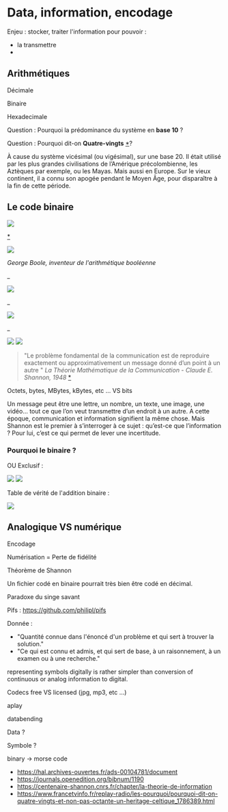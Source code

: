 Data, information, encodage
============================

Enjeu : stocker, traiter l'information pour pouvoir : 

- la transmettre
- 

Arithmétiques
---------------

Décimale 

Binaire

Hexadecimale


Question : Pourquoi la prédominance du système en **base 10** ?

Question : Pourquoi dit-on **Quatre-vingts** [*](#leibniz_1703)? 

À cause du système vicésimal (ou vigésimal), sur une base 20. Il était utilisé par les plus grandes civilisations de l’Amérique précolombienne, les Aztèques par exemple, ou les Mayas. Mais aussi en Europe. Sur le vieux continent, il a connu son apogée pendant le Moyen Âge, pour disparaître à la fin de cette période.


Le code binaire
------------------

<img src="images/leibniz.jpg" />

[*](#leibniz_1703)



<img src="images/boole.jpg" />

_George Boole, inventeur de l'arithmétique booléenne_

_

<img src="images/and.png" />

_

<img src="images/or.png" />

_

<img src="images/not.png" />


<img src="images/shannon.jpg" />

> "Le problème fondamental de la communication est de reproduire exactement ou approximativement un message donné d’un point à un autre " _La Théorie Mathématique de la Communication - Claude E. Shannon, 1948_ [*](#shannon_1948)



Octets, bytes, MBytes, kBytes, etc ... VS bits




Un message peut être une lettre, un nombre, un texte, une image, une vidéo… tout ce que l’on veut transmettre d’un endroit à un autre. A cette époque, communication et information signifient la même chose. Mais Shannon est le premier à s’interroger à ce sujet : qu’est-ce que l’information ? Pour lui, c’est ce qui permet de lever une incertitude.

### Pourquoi le binaire ?


OU Exclusif :

<img src="images/xor-circuit.png" />
<img src="images/xor.png" />

Table de vérité de l'addition binaire :

<img src="images/demi-additionneur.png" />


Analogique VS numérique
--------------------------

Encodage 

Numérisation = Perte de fidélité

Théorème de Shannon





Un fichier codé en binaire pourrait très bien être codé en décimal.


Paradoxe du singe savant

Pifs : https://github.com/philipl/pifs



Donnée : 

- "Quantité connue dans l'énoncé d'un problème et qui sert à trouver la solution."
- "Ce qui est connu et admis, et qui sert de base, à un raisonnement, à un examen ou à une recherche."


representing symbols digitally is rather simpler than conversion of continuous or analog information to digital.


Codecs free VS licensed (jpg, mp3, etc ...)

aplay

databending


Data ?

Symbole ?

binary -> morse code

- <a name="leibniz_1703"></a> https://hal.archives-ouvertes.fr/ads-00104781/document
- <a name="shannon_1948"></a> https://journals.openedition.org/bibnum/1190
- <a name="cnrs_theorie_info"></a> https://centenaire-shannon.cnrs.fr/chapter/la-theorie-de-information
- <a name="quatre_vingts"></a> https://www.francetvinfo.fr/replay-radio/les-pourquoi/pourquoi-dit-on-quatre-vingts-et-non-pas-octante-un-heritage-celtique_1786389.html